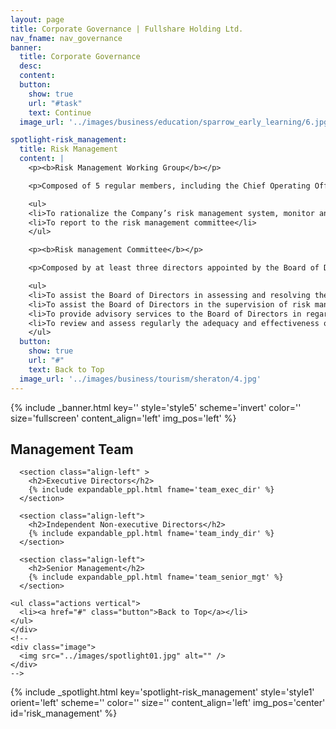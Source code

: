 ```yaml
---
layout: page
title: Corporate Governance | Fullshare Holding Ltd.
nav_fname: nav_governance
banner:
  title: Corporate Governance
  desc:
  content:
  button:
    show: true
    url: "#task"
    text: Continue
  image_url: '../images/business/education/sparrow_early_learning/6.jpg'

spotlight-risk_management:
  title: Risk Management
  content: |
    <p><b>Risk Management Working Group</b></p>

    <p>Composed of 5 regular members, including the Chief Operating Officer and one member from the Company’s Finance Department, Legal Department, Human Resources Department and Internal Audit Department, respectively. Chaired by the Company’s Chief Operating Officer who is in charge of risk management.</p>

    <ul>
    <li>To rationalize the Company’s risk management system, monitor and inspect daily operations</li>
    <li>To report to the risk management committee</li>
    </ul>

    <p><b>Risk management Committee</b></p>

    <p>Composed by at least three directors appointed by the Board of Directors of the Company. The committee can invite other persons (including directors, senior management and external advisors) to attend the meeting.</p>

    <ul>
    <li>To assist the Board of Directors in assessing and resolving the characteristics and level of risk they are willing to bear while achieving strategic goals</li>
    <li>To assist the Board of Directors in the supervision of risk management and the design, implementation and oversight of internal monitoring system</li>
    <li>To provide advisory services to the Board of Directors in regard to the Company’s risk-related issues</li>
    <li>To review and assess regularly the adequacy and effectiveness of the Company’s risk management framework, internal control systems and risk management policies, procedures and systems</li
    </ul>
  button:
    show: true
    url: "#"
    text: Back to Top
  image_url: '../images/business/tourism/sheraton/4.jpg'
---
```

<!-- Welcome Banner -->
{% include _banner.html key='' style='style5' scheme='invert' color='' size='fullscreen' content_align='left' img_pos='left' %}

<!-- Task -->
<!-- Wrapper -->
<section class="wrapper style2 align-center" id = "task">
    <div class="inner medium">
      <h2 >Management Team</h2>

      <section class="align-left" >
        <h2>Executive Directors</h2>
        {% include expandable_ppl.html fname='team_exec_dir' %}
      </section>

      <section class="align-left">
        <h2>Independent Non-executive Directors</h2>
        {% include expandable_ppl.html fname='team_indy_dir' %}
      </section>

      <section class="align-left">
        <h2>Senior Management</h2>
        {% include expandable_ppl.html fname='team_senior_mgt' %}
      </section>

    <ul class="actions vertical">
      <li><a href="#" class="button">Back to Top</a></li>
    </ul>
    </div>
    <!--
    <div class="image">
      <img src="../images/spotlight01.jpg" alt="" />
    </div>
    -->
</section>

<!-- Risk Management -->
{% include _spotlight.html key='spotlight-risk_management' style='style1' orient='left' scheme='' color='' size='' content_align='left' img_pos='center' id='risk_management' %}

<!-- Organizational Chart -->
<!-- We need to make an include to generate a table here -->
